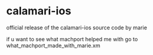 # calamari-ios
official release of the calamari-ios source code by marie

if u want to see what machport helped me with go to what_machport_made_with_marie.xm
